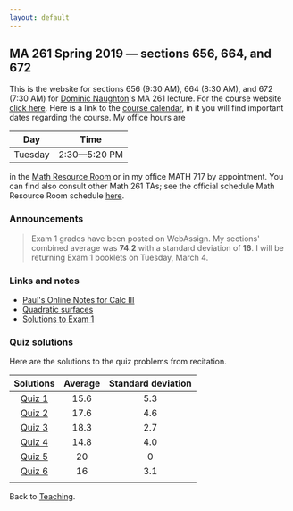 ```yaml
---
layout: default
---
```


## [](#course) MA 261 Spring 2019 — sections 656, 664, and 672
This is the website for sections 656 (9:30 AM), 664 (8:30 AM), and 672 (7:30 AM)
for [Dominic Naughton](http://www.math.purdue.edu/people/bio/naughton)'s MA 261
lecture. For the course website [click here](https://www.math.purdue.edu/MA261).
Here is a link to the [course
calendar](https://www.math.purdue.edu/academic/files/courses/2019spring/MA26100/MA261-S19-calendar.html),
in it you will find important dates regarding the course. My office hours are

| Day       | Time           |
| :-------: | :------------: |
| Tuesday   | 2:30—5:20 PM   |

in the [Math Resource
Room](https://www.math.purdue.edu/academic/courses/helproom) or in my office
MATH 717 by appointment. You can find also consult other Math 261 TAs; see the
official schedule Math Resource Room schedule
[here](https://www.math.purdue.edu/academic/officehours).

### [](#announce) Announcements
>Exam 1 grades have been posted on WebAssign. My sections' combined average was **74.2** with a standard deviation of **16**. I will be returning Exam 1 booklets on Tuesday, March 4.

### [](#links) Links and notes
* [Paul's Online Notes for Calc III](http://tutorial.math.lamar.edu/Classes/CalcIII/CalcIII.aspx)
* [Quadratic surfaces](http://mathworld.wolfram.com/QuadraticSurface.html)
* [Solutions to Exam 1](notes/MA261-E1-S19-Sols.pdf)

### [](#sols) Quiz solutions
Here are the solutions to the quiz problems from recitation.

| Solutions                              |  Average |  Standard deviation |
| :------------------------------------: | :------: | :-----------------: |
| [Quiz 1](quizzes/MA261_Quiz_1_Sol.pdf) |     15.6 |                 5.3 |
| [Quiz 2](quizzes/MA261_Quiz_2_Sol.pdf) |     17.6 |                 4.6 |
| [Quiz 3](quizzes/MA261_Quiz_3_Sol.pdf) |     18.3 |                 2.7 |
| [Quiz 4](quizzes/MA261_Quiz_4_Sol.pdf) |     14.8 |                 4.0 |
| [Quiz 5](quizzes/MA261_Quiz_5_Sol.pdf) |       20 |                   0 |
| [Quiz 6](quizzes/MA261_Quiz_6_Sol.pdf) |       16 |                 3.1 |
|                                        |          |                     |

Back to [Teaching](../#-teaching).
